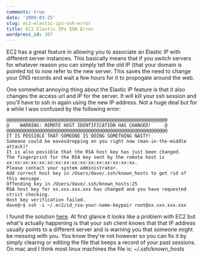 ```yaml
---
comments: true
date: '2009-03-25'
slug: ec2-elastic-ips-ssh-error
title: EC2 Elastic IPs SSH Error
wordpress_id: 307
---
```


EC2 has a great feature in allowing you to associate an Elastic IP with different server instances.  This basically means that if you switch servers for whatever reason you can simply tell the old IP (that your domain is pointed to) to now refer to the new server.  This saves the need to change your DNS records and wait a few hours for it to propogate around the web.

One somewhat annoying thing about the Elastic IP feature is that it also changes the access url and IP for the server.  It will kill your ssh session and you'll have to ssh in again using the new IP address.  Not a huge deal but for a while I was confused by the following error:

    
    @@@@@@@@@@@@@@@@@@@@@@@@@@@@@@@@@@@@@@@@@@@@@@@@@@@@@@@@@@@
    @    WARNING: REMOTE HOST IDENTIFICATION HAS CHANGED!     @
    @@@@@@@@@@@@@@@@@@@@@@@@@@@@@@@@@@@@@@@@@@@@@@@@@@@@@@@@@@@
    IT IS POSSIBLE THAT SOMEONE IS DOING SOMETHING NASTY!
    Someone could be eavesdropping on you right now (man-in-the-middle attack)!
    It is also possible that the RSA host key has just been changed.
    The fingerprint for the RSA key sent by the remote host is
    xx:xx:xx:xx:xx:xx:xx:xx:xx:xx:xx:xx:xx:xx:xx:xx.
    Please contact your system administrator.
    Add correct host key in /Users/dave/.ssh/known_hosts to get rid of this message.
    Offending key in /Users/dave/.ssh/known_hosts:25
    RSA host key for xx.xxx.xxx.xxx has changed and you have requested strict checking.
    Host key verification failed.
    dave@~$ ssh -i ~/.ec2/id_rsa-your-name-keypair root@xx.xxx.xxx.xxx


I found the solution [here](http://developer.amazonwebservices.com/connect/thread.jspa;jsessionid=81CAD1F68BF6F5C626FC1AC429AF2C19?messageID=104781&#104781).  At first glance it looks like a problem with EC2 but what's actually happening is that your ssh client knows that that IP address usually points to a different server and is warning you that someone might be messing with you. You know they're not however so you can fix it by simply clearing or editing the file that keeps a record of your past sessions.  On mac and I think most linux machines the file is:  ~/.ssh/known_hosts
